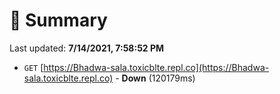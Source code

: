 # 📖 Summary
Last updated: **7/14/2021, 7:58:52 PM**

- `GET` [https://Bhadwa-sala.toxicblte.repl.co](https://Bhadwa-sala.toxicblte.repl.co) - **Down** (120179ms)
